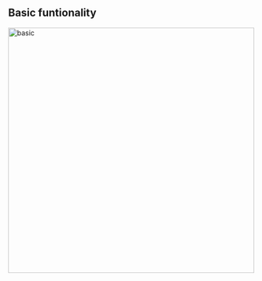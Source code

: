 ## Basic funtionality 
<img src="https://media.giphy.com/media/4tikcqxqfCLbNqWAd8/giphy.gif" width="500px" alt="basic">
